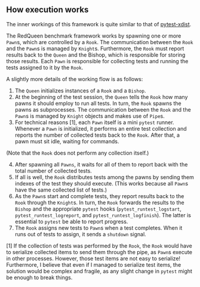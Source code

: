 ## How execution works
The inner workings of this framework is quite similar
to that of [pytest-xdist](https://github.com/pytest-dev/pytest-xdist).

The RedQueen benchmark framework works by spawning one or more `Pawn`s, which 
are controlled by a `Rook`. The communication between the `Rook` and the `Pawn`s
is managed by `Knight`s. Furthermore, the `Rook` must report results back to the 
`Queen` and the Bishop, which is responsible for storing those results.  Each 
`Pawn` is responsible for collecting tests and running the tests assigned to it
by the `Rook`.

A slightly more details of the working flow is as follows:

1. The `Queen` initializes instances of a `Rook` and a `Bishop`.
2. At the beginning of the test session, the `Queen` tells the `Rook` how many 
pawns it should employ to run all tests. In turn, the `Rook` spawns the pawns as
subprocesses.  The communication between the `Rook` and the `Pawn`s is managed 
by `Knight` objects and makes use of `Pipe`s.
3. For technical reasons [1], each `Pawn` itself is a mini `pytest` runner.
Whenever a `Pawn` is initialized, it performs an entire test collection and
reports the number of collected tests back to the `Rook`.  After that, a pawn 
must sit idle, waiting for commands.  

(Note that the `Rook` does not perform any collection itself.)

4. After spawning all `Pawns`, it waits for all of them to report back with the
total number of collected tests.
5. If all is well, the `Rook` distributes tests among the pawns by sending them
indexes of the test they should execute. (This works because all `Pawn`s have
the same collected list of tests.)
6. As the `Pawn`s start and complete tests, they report results back to the
`Rook` through the `Knight`s. In turn, the `Rook` forwards the results to the
`Bishop` and the appropriate `pytest` hooks (`pytest_runtest_logstart`,
`pytest_runtest_logreport`, and `pytest_runtest_logfinish`).  The latter is
essential to `pytest` be able to report progress.
7. The `Rook` assigns new tests to `Pawn`s when a test completes.  When it runs
out of tests to assign, it sends a `shutdown` signal.


[1] If the collection of tests was performed by the `Rook`, the `Rook` would 
have to serialize collected items to send them through the pipe, as `Pawn`s
execute in other processes. However, those test items are not easy to serialize!
Furthermore, I believe that even if I managed to serialize test items, the 
solution would be complex and fragile, as any slight change in `pytest` might be
enough to break things.